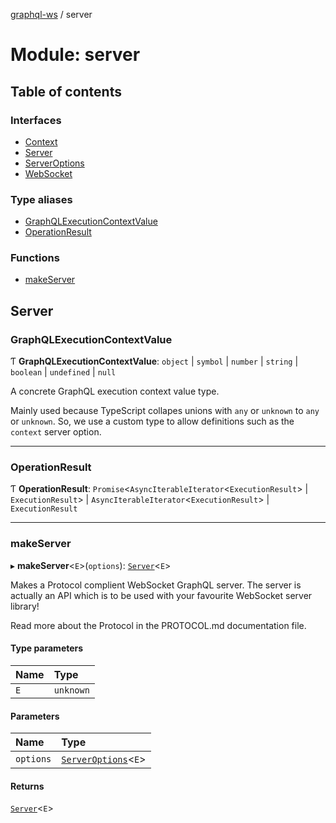 [graphql-ws](../README.md) / server

# Module: server

## Table of contents

### Interfaces

- [Context](../interfaces/server.Context.md)
- [Server](../interfaces/server.Server.md)
- [ServerOptions](../interfaces/server.ServerOptions.md)
- [WebSocket](../interfaces/server.WebSocket.md)

### Type aliases

- [GraphQLExecutionContextValue](server.md#graphqlexecutioncontextvalue)
- [OperationResult](server.md#operationresult)

### Functions

- [makeServer](server.md#makeserver)

## Server

### GraphQLExecutionContextValue

Ƭ **GraphQLExecutionContextValue**: `object` \| `symbol` \| `number` \| `string` \| `boolean` \| `undefined` \| ``null``

A concrete GraphQL execution context value type.

Mainly used because TypeScript collapes unions
with `any` or `unknown` to `any` or `unknown`. So,
we use a custom type to allow definitions such as
the `context` server option.

___

### OperationResult

Ƭ **OperationResult**: `Promise`<`AsyncIterableIterator`<`ExecutionResult`\> \| `ExecutionResult`\> \| `AsyncIterableIterator`<`ExecutionResult`\> \| `ExecutionResult`

___

### makeServer

▸ **makeServer**<`E`\>(`options`): [`Server`](../interfaces/server.Server.md)<`E`\>

Makes a Protocol complient WebSocket GraphQL server. The server
is actually an API which is to be used with your favourite WebSocket
server library!

Read more about the Protocol in the PROTOCOL.md documentation file.

#### Type parameters

| Name | Type |
| :------ | :------ |
| `E` | `unknown` |

#### Parameters

| Name | Type |
| :------ | :------ |
| `options` | [`ServerOptions`](../interfaces/server.ServerOptions.md)<`E`\> |

#### Returns

[`Server`](../interfaces/server.Server.md)<`E`\>
